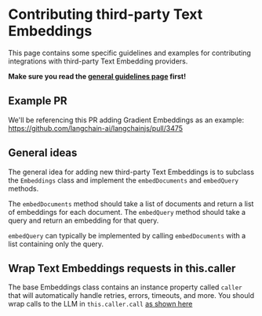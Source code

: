 # Contributing third-party Text Embeddings

This page contains some specific guidelines and examples for contributing integrations with third-party Text Embedding providers.

**Make sure you read the [general guidelines page](https://github.com/langchain-ai/langchainjs/blob/main/.github/contributing/INTEGRATIONS.md) first!**

## Example PR

We'll be referencing this PR adding Gradient Embeddings as an example: https://github.com/langchain-ai/langchainjs/pull/3475

## General ideas

The general idea for adding new third-party Text Embeddings is to subclass the `Embeddings` class and implement the `embedDocuments` and `embedQuery` methods. 

The `embedDocuments` method should take a list of documents and return a list of embeddings for each document. The `embedQuery` method should take a query and return an embedding for that query.

`embedQuery` can typically be implemented by calling `embedDocuments` with a list containing only the query.

## Wrap Text Embeddings requests in this.caller

The base Embeddings class contains an instance property called `caller` that will automatically handle retries, errors, timeouts, and more. You should wrap calls to the LLM in `this.caller.call` [as shown here](https://github.com/langchain-ai/langchainjs/blob/f469ec00d945a3f8421b32f4be78bce3f66a74bb/langchain/src/embeddings/gradient_ai.ts#L72)

